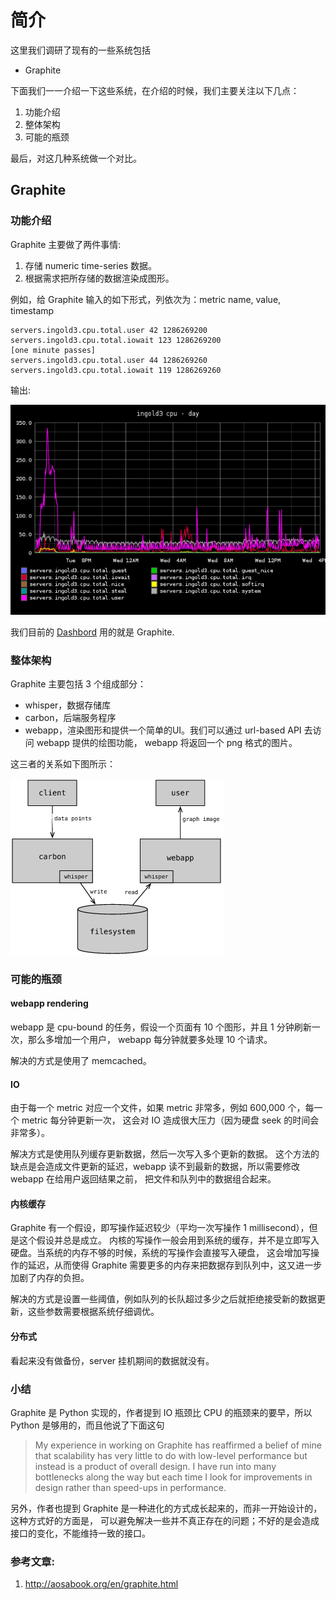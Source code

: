 # 简介

这里我们调研了现有的一些系统包括

- Graphite

下面我们一一介绍一下这些系统，在介绍的时候，我们主要关注以下几点：

1. 功能介绍
2. 整体架构
3. 可能的瓶颈

最后，对这几种系统做一个对比。


## Graphite

### 功能介绍

Graphite 主要做了两件事情:

1. 存储 numeric time-series 数据。
2. 根据需求把所存储的数据渲染成图形。

例如，给 Graphite 输入的如下形式，列依次为：metric name, value, timestamp

    servers.ingold3.cpu.total.user 42 1286269200
    servers.ingold3.cpu.total.iowait 123 1286269200
    [one minute passes]
    servers.ingold3.cpu.total.user 44 1286269260
    servers.ingold3.cpu.total.iowait 119 1286269260

输出:

![graphite-intro](img/graphite-intro.png)


我们目前的 [Dashbord](http://graph-index.intra.douban.com/) 用的就是 Graphite.


### 整体架构

Graphite 主要包括 3 个组成部分：

- whisper，数据存储库
- carbon，后端服务程序
- webapp，渲染图形和提供一个简单的UI。我们可以通过 url-based API 去访问 webapp 提供的绘图功能，
webapp 将返回一个 png 格式的图片。


这三者的关系如下图所示：

![graphite-dataflow](img/graphite-dataflow.png)

### 可能的瓶颈

#### webapp rendering

webapp 是 cpu-bound 的任务，假设一个页面有 10 个图形，并且 1 分钟刷新一次，那么多增加一个用户，
webapp 每分钟就要多处理 10 个请求。

解决的方式是使用了 memcached。

#### IO

由于每一个 metric 对应一个文件，如果 metric 非常多，例如 600,000 个，每一个 metric 每分钟更新一次，
这会对 IO 造成很大压力（因为硬盘 seek 的时间会非常多）。

解决方式是使用队列缓存更新数据，然后一次写入多个更新的数据。
这个方法的缺点是会造成文件更新的延迟，webapp 读不到最新的数据，所以需要修改 webapp 在给用户返回结果之前，
把文件和队列中的数据组合起来。

#### 内核缓存

Graphite 有一个假设，即写操作延迟较少（平均一次写操作 1 millisecond），但是这个假设并总是成立。
内核的写操作一般会用到系统的缓存，并不是立即写入硬盘。当系统的内存不够的时候，系统的写操作会直接写入硬盘，
这会增加写操作的延迟，从而使得 Graphite 需要更多的内存来把数据存到队列中，这又进一步加剧了内存的负担。

解决的方式是设置一些阈值，例如队列的长队超过多少之后就拒绝接受新的数据更新，这些参数需要根据系统仔细调优。

#### 分布式

看起来没有做备份，server 挂机期间的数据就没有。

### 小结

Graphite 是 Python 实现的，作者提到 IO 瓶颈比 CPU 的瓶颈来的要早，所以 Python 是够用的，而且他说了下面这句

> My experience in working on Graphite has reaffirmed a belief of mine that scalability
> has very little to do with low-level performance but instead is a product of overall design.
> I have run into many bottlenecks along the way but each time I look for improvements in design
> rather than speed-ups in performance.


另外，作者也提到 Graphite 是一种进化的方式成长起来的，而非一开始设计的，这种方式好的方面是，
可以避免解决一些并不真正存在的问题；不好的是会造成接口的变化，不能维持一致的接口。

### 参考文章:

1. http://aosabook.org/en/graphite.html


